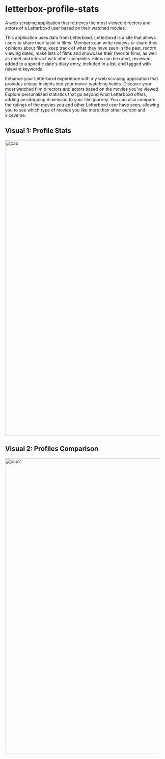 # letterbox-profile-stats
A web scraping application that retrieves the most viewed directors and actors of a Letterboxd user based on their watched movies.

This application uses data from Letterboxd. Letterboxd is a site that allows users to share their taste in films.
Members can write reviews or share their opinions about films, keep track of what they have seen in the past, record viewing dates, make lists of films and showcase their favorite films, 
as well as meet and interact with other cinephiles. Films can be rated, reviewed, added to a specific date's diary entry, included in a list, and tagged with relevant keywords.

Enhance your Letterboxd experience with my web scraping application that provides unique insights into your movie-watching habits. 
Discover your most watched film directors and actors based on the movies you've viewed. Explore personalized statistics that go beyond what Letterboxd offers, adding an intriguing dimension to your film journey.
You can also compare the ratings of the movies you and other Letterboxd user have seen, allowing you to see which type of movies you like more than other person and viceverse.

## Visual 1: Profile Stats
<img width="960" alt="cap" src="https://github.com/javipzv/letterbox-profile-stats/assets/90279135/8879dc44-6fd1-4755-a2e3-97e41a218e27">  

## Visual 2: Profiles Comparison
<img width="960" alt="cap2" src="https://github.com/javipzv/letterbox-profile-stats/assets/90279135/dc568c01-c439-4177-9ef3-a56749f6c873">
